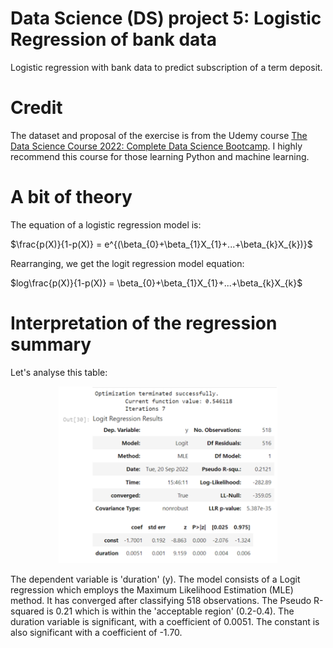 # Data Science (DS) project 5: Logistic Regression of bank data
Logistic regression with bank data to predict subscription of a term deposit.

# Credit
The dataset and proposal of the exercise is from the Udemy course [The Data Science Course 2022: Complete Data Science Bootcamp](https://www.udemy.com/course/the-data-science-course-complete-data-science-bootcamp/). I highly recommend this course for those learning Python and machine learning.

# A bit of theory
The equation of a logistic regression model is:

$\frac{p(X)}{1-p(X)} = e^{(\beta_{0}+\beta_{1}X_{1}+...+\beta_{k}X_{k})}$

Rearranging, we get the logit regression model equation:

$log\frac{p(X)}{1-p(X)} = \beta_{0}+\beta_{1}X_{1}+...+\beta_{k}X_{k}$

# Interpretation of the regression summary
Let's analyse this table:
<p align="center">
  <img src="https://github.com/MariaGoniIba/DS5-Logistic-Regression/blob/main/SummaryTable.png" width="350">
</p>

The dependent variable is 'duration' (y). The model consists of a Logit regression which employs the Maximum Likelihood Estimation (MLE) method. It has converged after classifying 518 observations. 
The Pseudo R-squared is 0.21 which is within the 'acceptable region' (0.2-0.4). The duration variable is significant, with a coefficient of 0.0051. The constant is also significant with a coefficient of -1.70.

